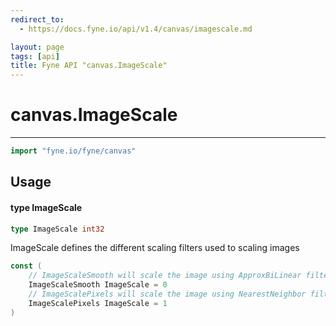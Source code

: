```yaml
---
redirect_to:
  - https://docs.fyne.io/api/v1.4/canvas/imagescale.md

layout: page
tags: [api]
title: Fyne API "canvas.ImageScale"
---
```



# canvas.ImageScale
---
```go
import "fyne.io/fyne/canvas"
```

## Usage

#### type ImageScale

```go
type ImageScale int32
```

ImageScale defines the different scaling filters used to scaling images

```go
const (
	// ImageScaleSmooth will scale the image using ApproxBiLinear filter (or GL equivalent)
	ImageScaleSmooth ImageScale = 0
	// ImageScalePixels will scale the image using NearestNeighbor filter (or GL equivalent)
	ImageScalePixels ImageScale = 1
)
```
